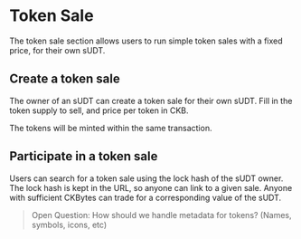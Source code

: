 # Token Sale
The token sale section allows users to run simple token sales with a fixed price, for their own sUDT.

## Create a token sale
The owner of an sUDT can create a token sale for their own sUDT.
Fill in the token supply to sell, and price per token in CKB.

The tokens will be minted within the same transaction.


## Participate in a token sale
Users can search for a token sale using the lock hash of the sUDT owner. The lock hash is kept in the URL, so anyone can link to a given sale.
Anyone with sufficient CKBytes can trade for a corresponding value of the sUDT.

> Open Question: How should we handle metadata for tokens? (Names, symbols, icons, etc)
